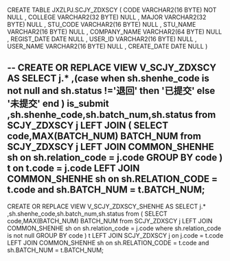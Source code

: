CREATE TABLE JXZLPJ.SCJY_ZDXSCY (
    CODE VARCHAR2(16 BYTE) NOT NULL ,
    COLLEGE VARCHAR2(32 BYTE) NULL ,
    MAJOR VARCHAR2(32 BYTE) NULL ,
    STU_CODE VARCHAR2(16 BYTE) NULL ,
    STU_NAME VARCHAR2(16 BYTE) NULL ,
    COMPANY_NAME VARCHAR2(64 BYTE) NULL ,
    REGIST_DATE DATE NULL ,
    USER_ID VARCHAR2(16 BYTE) NULL ,
    USER_NAME VARCHAR2(16 BYTE) NULL ,
    CREATE_DATE DATE NULL 
)

--
CREATE OR REPLACE VIEW V_SCJY_ZDXSCY AS 
SELECT j.*
,(case when sh.shenhe_code is not null and sh.status !='退回' then '已提交' else '未提交' end ) is_submit
,sh.shenhe_code,sh.batch_num,sh.status
from SCJY_ZDXSCY j 
LEFT JOIN (
	SELECT code,MAX(BATCH_NUM) BATCH_NUM
	from SCJY_ZDXSCY j
	LEFT JOIN COMMON_SHENHE sh on sh.relation_code = j.code
	GROUP BY code
 ) t on t.code = j.code
LEFT JOIN COMMON_SHENHE sh on sh.RELATION_CODE = t.code and sh.BATCH_NUM = t.BATCH_NUM;
--
CREATE OR REPLACE VIEW V_SCJY_ZDXSCY_SHENHE AS 
SELECT j.*
,sh.shenhe_code,sh.batch_num,sh.status
from (
	SELECT code,MAX(BATCH_NUM) BATCH_NUM
	from SCJY_ZDXSCY j
	LEFT JOIN COMMON_SHENHE sh on sh.relation_code = j.code
	where sh.relation_code is not null
	GROUP BY code
 ) t 
LEFT JOIN SCJY_ZDXSCY j on j.code = t.code
LEFT JOIN COMMON_SHENHE sh on sh.RELATION_CODE = t.code and sh.BATCH_NUM = t.BATCH_NUM;